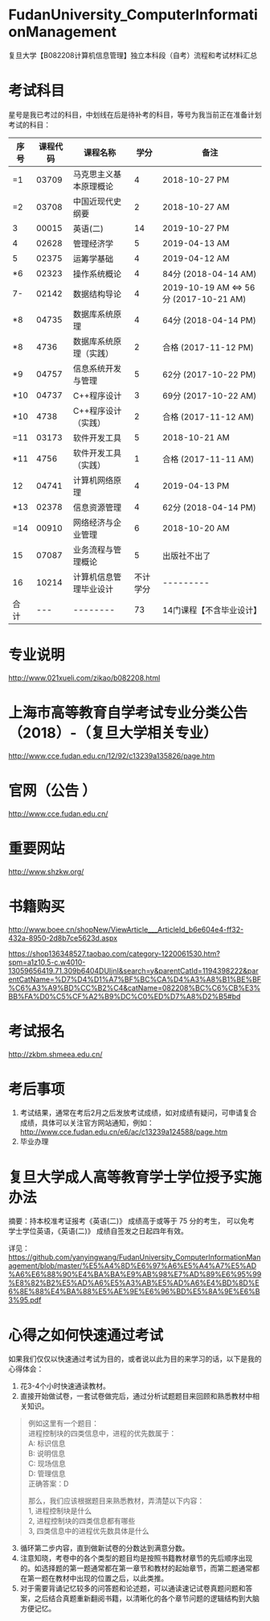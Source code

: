 # FudanUniversity_ComputerInformationManagement
复旦大学【B082208计算机信息管理】独立本科段（自考）流程和考试材料汇总



# 考试科目
星号是我已考过的科目，中划线在后是待补考的科目，等号为我当前正在准备计划考试的科目：

| 序号 | 课程代码 | 课程名称               | 学分     | 备注                        |
| ---- | -------- | ---------------------- | -------- | --------------------------- |
|=1    | 03709    | 马克思主义基本原理概论 | 4        | 2018-10-27 PM        |
|=2    | 03708	  | 中国近现代史纲要	   | 2	      | 2018-10-27 AM        |
| 3    | 00015	  | 英语(二)	           | 14	      | 2019-10-27 PM        |
| 4    | 02628	  | 管理经济学	           | 5	      | 2019-04-13 AM        |
| 5    | 02375	  | 运筹学基础	           | 4	      | 2019-04-12 AM        |
|*6    | 02323	  | 操作系统概论           | 4	      | 84分 (2018-04-14 AM) |
|7-    | 02142	  | 数据结构导论           | 4	      | 2019-10-19 AM <=> 56分 (2017-10-21 AM) |
|*8    | 04735	  | 数据库系统原理         | 4	      | 64分 (2018-04-14 PM) |
|*8    | 4736	  | 数据库系统原理（实践） | 2	      | 合格 (2017-11-12 PM) |
|*9    | 04757	  | 信息系统开发与管理	   | 5	      | 62分 (2017-10-22 PM) |
|*10   | 04737	  | C++程序设计	           | 3	      | 69分 (2017-10-22 AM) |
|*10   | 4738	  | C++程序设计（实践）    | 2	      | 合格 (2017-11-12 AM) |
|=11   | 03173	  | 软件开发工具           | 5	      | 2018-10-21 AM        |
|*11   | 4756 	  | 软件开发工具（实践）   | 1	      | 合格 (2017-11-11 AM) |
| 12   | 04741	  | 计算机网络原理         | 4	      | 2019-04-13 PM        |
|*13   | 02378	  | 信息资源管理           | 4	      | 62分 (2018-04-14 PM) |
|=14   | 00910	  | 网络经济与企业管理	   | 6	      | 2018-10-20 AM        |
| 15   | 07087	  | 业务流程与管理概论	   | 5	      | 出版社不出了         |
| 16   | 10214	  | 计算机信息管理毕业设计 | 不计学分 | ---------            |
| 合计 | ---      | -------- 	   	       | 73	      | 14门课程【不含毕业设计】|



# 专业说明
http://www.021xueli.com/zikao/b082208.html


# 上海市高等教育自学考试专业分类公告（2018）-（复旦大学相关专业）
http://www.cce.fudan.edu.cn/12/92/c13239a135826/page.htm


# 官网（公告 ）
http://www.cce.fudan.edu.cn/


# 重要网站
http://www.shzkw.org/


# 书籍购买
http://www.boee.cn/shopNew/ViewArticle___ArticleId_b6e604e4-ff32-432a-8950-2d8b7ce5623d.aspx

https://shop136348527.taobao.com/category-1220061530.htm?spm=a1z10.5-c.w4010-13059656419.71.309b6404DUIjnI&search=y&parentCatId=1194398222&parentCatName=%D7%D4%D1%A7%BF%BC%CA%D4%A3%A8%B1%BE%BF%C6%A3%A9%BD%CC%B2%C4&catName=082208%BC%C6%CB%E3%BB%FA%D0%C5%CF%A2%B9%DC%C0%ED%D7%A8%D2%B5#bd


# 考试报名
http://zkbm.shmeea.edu.cn/


# 考后事项
1. 考试结果，通常在考后2月之后发放考试成绩，如对成绩有疑问，可申请复合成绩，具体可以关注官方网站通知，例如：http://www.cce.fudan.edu.cn/e6/ac/c13239a124588/page.htm
2. 毕业办理


# 复旦大学成人高等教育学士学位授予实施办法
摘要：持本校准考证报考《英语(二)》 成绩高于或等于 75 分的考生， 可以免考学士学位英语，《英语(二)》 成绩自签发之日起四年有效。

详见： https://github.com/yanyingwang/FudanUniversity_ComputerInformationManagement/blob/master/%E5%A4%8D%E6%97%A6%E5%A4%A7%E5%AD%A6%E6%88%90%E4%BA%BA%E9%AB%98%E7%AD%89%E6%95%99%E8%82%B2%E5%AD%A6%E5%A3%AB%E5%AD%A6%E4%BD%8D%E6%8E%88%E4%BA%88%E5%AE%9E%E6%96%BD%E5%8A%9E%E6%B3%95.pdf



# 心得之如何快速通过考试
如果我们仅仅以快速通过考试为目的，或者说以此为目的来学习的话，以下是我的心得体会：
1. 花3-4个小时快速通读教材。
2. 直接开始做试卷，一套试卷做完后，通过分析试题题目来回顾和熟悉教材中相关知识。 
>
> 例如这里有一个题目：  
> 进程控制块的四类信息中，进程的优先数属于：  
> A: 标识信息  
> B: 说明信息  
> C: 现场信息  
> D: 管理信息  
> 正确答案：D  
> 
> 那么，我们应该根据题目来熟悉教材，弄清楚以下内容：  
> 1, 进程控制块是什么  
> 2, 进程控制块的四类信息都有哪些  
> 3, 四类信息中的进程优先数具体是什么  
>
3. 循环第二步内容，直到做新试卷的分数达到满意分数。
4. 注意知晓，考卷中的各个类型的题目均是按照书籍教材章节的先后顺序出现的。如选择题的第一题通常都在第一章节和教材的起始章节，而第二题通常都在第一题在教材中出现的位置之后，以此类推。
5. 对于需要背诵记忆较多的问答题和论述题，可以通读速记试卷真题问题和答案，之后结合真题重新翻阅书籍，以清晰化的各个章节问题的逻辑结构到大脑方便记忆。

